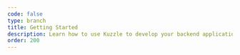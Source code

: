 ```yaml
---
code: false
type: branch
title: Getting Started
description: Learn how to use Kuzzle to develop your backend application
order: 200
---
```


<Redirect to="run-kuzzle" />

